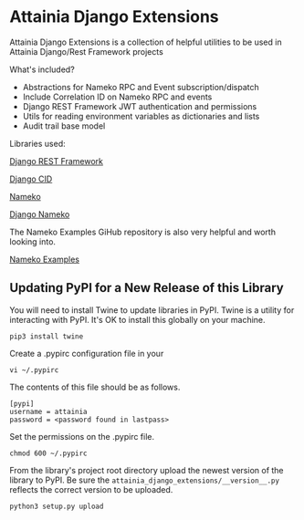 Attainia Django Extensions
======================================================================================================================

Attainia Django Extensions is a collection of helpful utilities to be used in Attainia Django/Rest Framework projects

What's included?

* Abstractions for Nameko RPC and Event subscription/dispatch
* Include Correlation ID on Nameko RPC and events
* Django REST Framework JWT authentication and permissions
* Utils for reading environment variables as dictionaries and lists
* Audit trail base model

Libraries used:

[Django REST Framework](https://github.com/encode/django-rest-framework)

[Django CID](https://github.com/snowball-one/cid)

[Nameko](https://github.com/nameko/nameko)

[Django Nameko](https://github.com/Attainia/django-nameko)

The Nameko Examples GiHub repository is also very helpful and worth looking into.

[Nameko Examples](https://github.com/nameko/nameko-examples)

## Updating PyPI for a New Release of this Library


You will need to install Twine to update libraries in PyPI.  Twine is a utility for interacting with PyPI.  It's OK to install this globally on your machine.

```
pip3 install twine
```

Create a .pypirc configuration file in your

```
vi ~/.pypirc
```

The contents of this file should be as follows.

```
[pypi]
username = attainia
password = <password found in lastpass>
```

Set the permissions on the .pypirc file.

```
chmod 600 ~/.pypirc
```

From the library's project root directory upload the newest version of the library to PyPI.  Be sure the `attainia_django_extensions/__version__.py` reflects the correct version to be uploaded.

```
python3 setup.py upload
```
